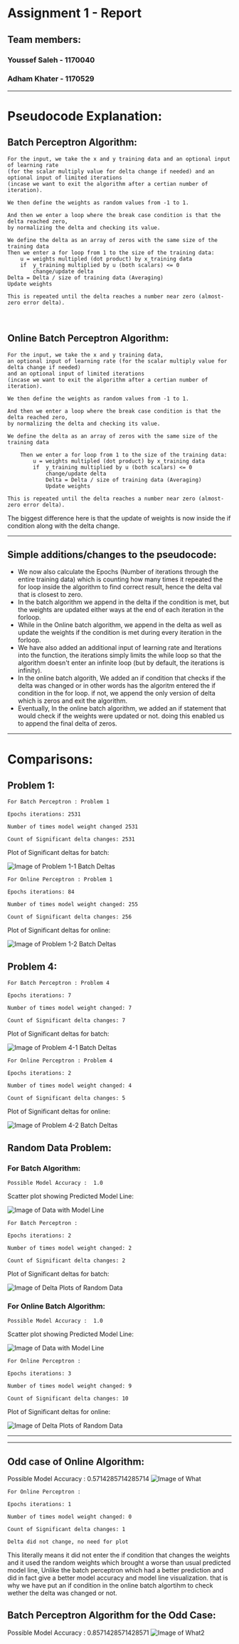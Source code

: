 
# Assignment 1 - Report

## Team members:
### Youssef Saleh  - 1170040
### Adham Khater - 1170529

-------

# Pseudocode Explanation:

## Batch Perceptron Algorithm:


    For the input, we take the x and y training data and an optional input of learning rate 
    (for the scalar multiply value for delta change if needed) and an optional input of limited iterations 
    (incase we want to exit the algorithm after a certian number of iteration).

    We then define the weights as random values from -1 to 1.

    And then we enter a loop where the break case condition is that the delta reached zero, 
    by normalizing the delta and checking its value.

	We define the delta as an array of zeros with the same size of the training data
	Then we enter a for loop from 1 to the size of the training data:
		u = weights multipled (dot product) by x_training data
		if  y_training multiplied by u (both scalars) <= 0
			change/update delta
	Delta = Delta / size of training data (Averaging)
	Update weights

    This is repeated until the delta reaches a number near zero (almost-zero error delta).
 
## Online Batch Perceptron Algorithm:

    For the input, we take the x and y training data, 
    an optional input of learning rate (for the scalar multiply value for delta change if needed) 
    and an optional input of limited iterations 
    (incase we want to exit the algorithm after a certian number of iteration).

    We then define the weights as random values from -1 to 1.

    And then we enter a loop where the break case condition is that the delta reached zero,
    by normalizing the delta and checking its value.

	We define the delta as an array of zeros with the same size of the training data

        Then we enter a for loop from 1 to the size of the training data:
            u = weights multipled (dot product) by x_training data
            if  y_training multiplied by u (both scalars) <= 0
                change/update delta
                Delta = Delta / size of training data (Averaging)
                Update weights

    This is repeated until the delta reaches a number near zero (almost-zero error delta).

The biggest difference here is that the update of weights is now inside the if condition along with the delta change.

-----

## Simple additions/changes to the pseudocode:
-	We now also calculate the Epochs (Number of iterations through the entire training data) which is counting how many times it repeated the for loop inside the algorithm to find correct result, hence the delta val that is closest to zero.
- In the batch algorithm we append in the delta if the condition is met, but the weights are updated either ways at the end of each iteration in the forloop.
- While in the Online batch algorithm, we append in the delta as well as update the weights if the condition is met during every iteration in the forloop.
- We have also added an additional input of learning rate and Iterations into the function, the iterations simply limits the while loop so that the algorithm doesn't enter an infinite loop (but by default, the iterations is infinity).
- In the online batch algorith, We added an if condition that checks if the delta was changed or in other words has the algoritm entered the if condition in the for loop. if not, we append the only version of delta which is zeros and exit the algorithm.
- Eventually, In the online batch algorithm, we added an if statement that would check if the weights were updated or not. doing this enabled us to append the final delta of zeros.

--------

# Comparisons:

## Problem 1:
    For Batch Perceptron : Problem 1 

    Epochs iterations: 2531

    Number of times model weight changed 2531

    Count of Significant delta changes: 2531
Plot of Significant deltas for batch:

![Image of Problem 1-1 Batch Deltas](Images/1-1.png) 

    For Online Perceptron : Problem 1 

    Epochs iterations: 84

    Number of times model weight changed: 255

    Count of Significant delta changes: 256
Plot of Significant deltas for online:

![Image of Problem 1-2 Batch Deltas](Images/1-2.png) 


## Problem 4:
    For Batch Perceptron : Problem 4 

    Epochs iterations: 7

    Number of times model weight changed: 7

    Count of Significant delta changes: 7


Plot of Significant deltas for batch:

![Image of Problem 4-1 Batch Deltas](Images/4-1.png) 

    For Online Perceptron : Problem 4 

    Epochs iterations: 2

    Number of times model weight changed: 4

    Count of Significant delta changes: 5
Plot of Significant deltas for online:

![Image of Problem 4-2 Batch Deltas](Images/4-2.png) 


## Random Data Problem:
### For Batch Algorithm:

    Possible Model Accuracy :  1.0

Scatter plot showing Predicted Model Line:

![Image of Data with Model Line](Images/R-1-1.png) 

    For Batch Perceptron : 

    Epochs iterations: 2

    Number of times model weight changed: 2

    Count of Significant delta changes: 2

Plot of Significant deltas for batch:

![Image of Delta Plots of Random Data](Images/R-1-2.png) 

### For Online Batch Algorithm:

    Possible Model Accuracy :  1.0

Scatter plot showing Predicted Model Line:

![Image of Data with Model Line](Images/R-2-1.png) 

    For Online Perceptron : 

    Epochs iterations: 3

    Number of times model weight changed: 9

    Count of Significant delta changes: 10

Plot of Significant deltas for online:

![Image of Delta Plots of Random Data](Images/R-2-2.png) 


-------
-------



## Odd case of Online Algorithm:

Possible Model Accuracy :  0.5714285714285714
![Image of What](Images/R-2-1-Interesting.png) 

    For Online Perceptron : 

    Epochs iterations: 1

    Number of times model weight changed: 0

    Count of Significant delta changes: 1

    Delta did not change, no need for plot
This literally means it did not enter the if condition that changes the weights and it used the random weights which brought a worse than usual predicted model line, Unlike the batch perceptron which had a better prediction and did in fact give a better model accuracy and model line visualization. that is why we have put an if condition in the online batch algortihm to check wether the delta was changed or not.

## Batch Perceptron Algorithm for the Odd Case:

Possible Model Accuracy :  0.8571428571428571
![Image of What2](Images/R-1-1-Interesting.png)

